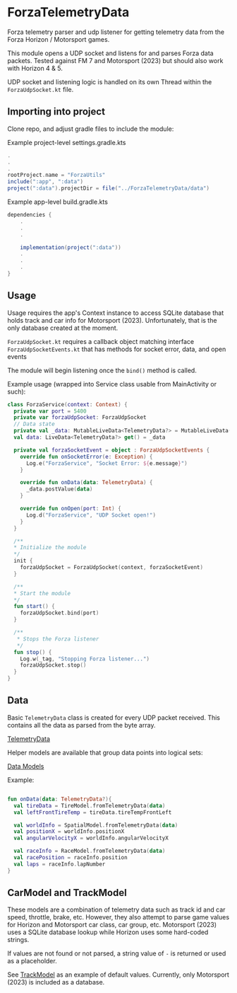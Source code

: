 # ForzaTelemetryData
Forza telemetry parser and udp listener for getting telemetry data from the Forza Horizon / Motorsport games.

This module opens a UDP socket and listens for and parses Forza data packets. Tested against FM 7 and Motorsport (2023) but should also work with Horizon 4 & 5.

UDP socket and listening logic is handled on its own Thread within the `ForzaUdpSocket.kt` file.

## Importing into project

Clone repo, and adjust gradle files to include the module:

Example project-level settings.gradle.kts

```gradle
.
.
.
rootProject.name = "ForzaUtils"
include(":app", ":data")
project(":data").projectDir = file("../ForzaTelemetryData/data")

```

Example app-level build.gradle.kts

```gradle
dependencies {
    .
    .
    .

    implementation(project(":data"))
    .
    .
    .
}
```

## Usage

Usage requires the app's Context instance to access SQLite database that holds track and car info for Motorsport (2023). Unfortunately, that is the only database created at the moment.

`ForzaUdpSocket.kt` requires a callback object matching interface `ForzaUdpSocketEvents.kt` that has methods for socket error, data, and open events

The module will begin listening once the `bind()` method is called.

Example usage (wrapped into Service class usable from MainActivity or such):

```kotlin
class ForzaService(context: Context) {
  private var port = 5400
  private var forzaUdpSocket: ForzaUdpSocket
  // Data state
  private val _data: MutableLiveData<TelemetryData?> = MutableLiveData()
  val data: LiveData<TelemetryData?> get() = _data

  private val forzaSocketEvent = object : ForzaUdpSocketEvents {
    override fun onSocketError(e: Exception) {
      Log.e("ForzaService", "Socket Error: ${e.message}")
    }

    override fun onData(data: TelemetryData) {
      _data.postValue(data)
    }

    override fun onOpen(port: Int) {
      Log.d("ForzaService", "UDP Socket open!")
    }
  }

  /**
  * Initialize the module
  */
  init {
    forzaUdpSocket = ForzaUdpSocket(context, forzaSocketEvent)
  }

  /**
  * Start the module
  */
  fun start() {
    forzaUdpSocket.bind(port)
  }

  /**
   * Stops the Forza listener
   */
  fun stop() {
    Log.w(_tag, "Stopping Forza listener...")
    forzaUdpSocket.stop()
  }
}
```

## Data

Basic `TelemetryData` class is created for every UDP packet received. This contains all the data as parsed from the byte array. 

[TelemetryData](https://github.com/dusanders/ForzaTelemetryData/blob/main/data/src/main/java/forza/telemetry/data/TelemetryData.kt)

Helper models are available that group data points into logical sets: 

[Data Models](https://github.com/dusanders/ForzaTelemetryData/tree/main/data/src/main/java/forza/telemetry/data/models)

Example:

```kotlin

fun onData(data: TelemetryData?){
  val tireData = TireModel.fromTelemetryData(data)
  val leftFrontTireTemp = tireData.tireTempFrontLeft

  val worldInfo = SpatialModel.fromTelemetryData(data)
  val positionX = worldInfo.positionX
  val angularVelocityX = worldInfo.angularVelocityX

  val raceInfo = RaceModel.fromTelemetryData(data)
  val racePosition = raceInfo.position
  val laps = raceInfo.lapNumber
}

```

## CarModel and TrackModel

These models are a combination of telemetry data such as track id and car speed, throttle, brake, etc. However, they also attempt to parse game values for Horizon and Motorsport car class, car group, etc. Motorsport (2023) uses a SQLite database lookup while Horizon uses some hard-coded strings. 

If values are not found or not parsed, a string value of `-` is returned or used as a placeholder.

See [TrackModel](https://github.com/dusanders/ForzaTelemetryData/blob/main/data/src/main/java/forza/telemetry/data/models/TrackModel.kt) as an example of default values. Currently, only Motorsport (2023) is included as a database.